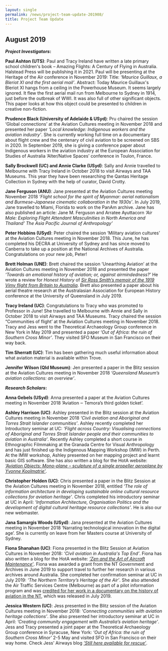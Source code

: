 ```yaml
---
layout: single
permalink: /news/project-team-update-201908/
title: Project Team Update
---
```



## August 2019
**_Project Investigators_:**


**Paul Ashton (UTS)**: Paul and Tracy Ireland have written a late primary school children's book – Amazing Flights: A Century of Flying in Australia. Halstead Press will be publishing it in 2021. Paul will be presenting at the Heritage of the Air conference in November 2019: Title: _‘Maurice Guillaux, a Bleriot XI and the first aerial mail’_. Abstract: Today Maurice Guillaux's Bleriot XI hangs from a ceiling in the Powerhouse Museum. It seems largely ignored. It flew the first aerial mail run from Melbourne to Sydney in 1914, just before the outbreak of WWI. It was also full of other significant objects. This paper looks at how this object could be presented to children in creative non-fiction.

**Prudence Black (University of Adelaide & USyd)**: Pru chaired the session ‘Global connections’ at the Aviation Cultures meeting in November 2018 and presented her paper _‘Local knowledge: Indigenous workers and the aviation industry’_. She is currently working full time on a documentary about flight crew and the centenary of civil aviation to be screened on SBS in 2020. In September 2019, she is giving a conference paper about Indigenous workers in the aviation industry at the European Association for Studies of Australia ‘Alter/Native Spaces’ conference in Toulon, France.

**Sally Brockwell (UC) and Annie Clarke (USyd)**: Sally and Annie travelled to Melbourne with Tracy Ireland in October 2018 to visit Airways and TAA Museums. This year they have been researching the Qantas Heritage Collection in Sydney with the help of curator, David Crotty. 

**Jane Ferguson (ANU)**: Jane presented at the Aviation Cultures meeting November 2018 _‘Flight school for the spirit of Myanmar: aerial nationalism and Burmese-Japanese cinematic collaboration in the 1930s’_. In July 2019, Jane travelled to Miami, Florida to work on the PanAm archive. Jane has also published an article: Jane M. Ferguson and Arratee Ayuttacorn _‘Air Male: Exploring Flight Attendant Masculinities in North America and Thailand’ The Asia Pacific Journal of Anthropology’_

**Peter Hobbins (USyd)**: Peter chaired the session ‘Military aviation cultures’ at the Aviation Cultures meeting in November 2018. This June, he has completed his DECRA at University of Sydney and has since moved to Canberra to take up a position at the National Archives of Australia. Congratulations on your new job, Peter!

**Brett Holman (UNE)**: Brett chaired the session ‘Unearthing Aviation’ at the Aviation Cultures meeting in November 2018 and presented the paper _‘Towards an emotional history of aviation; or, against airmindedness?’_ He wrote a review for _Honest History_ of [_Sir Ross Smith’s memoir of the 1919 Vimy flight from Britain to Australia_](http://honesthistory.net.au/wp/holman-brett-the-aeroplane-is-the-nearest-thing-to-animate-life-that-man-has-created-ross-smiths-1919-account-of-an-epic-flight/). Brett also presented a paper about his aerial theatre research at the Australasian Association for European History conference at the University of Queensland in July 2019. 

**Tracy Ireland (UC)**: Congratulations to Tracy who was promoted to Professor in June! She travelled to Melbourne with Annie and Sally in October 2018 to visit Airways and TAA Museums. Tracy chaired the session “Communities of flight’ at the Aviation Cultures meeting in November 2018. Tracy and Jess went to the Theoretical Archaeology Group conference in New York in May 2019 and presented a paper _‘Out of Africa: the ruin of Southern Cross Minor’_. They visited SFO Museum in San Francisco on their way back. 

**Tim Sherratt (UC)**: Tim has been gathering much useful information about what aviation material is available within Trove.

**Jennifer Wilson (Qld Museum)**: Jen presented a paper in the Blitz session at the Aviation Cultures meeting in November 2018 _‘Queensland Museum’s aviation collections: an overview’_.

**_Research Scholars_:**

**Anna Gebels (USyd)**: Anna presented a paper at the Aviation Cultures meeting in November 2018 ‘Aviation ‒ Temoraʼs third golden ticket’. 

**Ashley Harrison (UC)**: Ashley presented in the Blitz session at the Aviation Cultures meeting in November 2018 _‘Civil aviation and Aboriginal and Torres Strait Islander communities’_. Ashley recently completed her Introductory seminar at UC: _‘Flight across Country: Visualising connections of Aboriginal and Torres Strait Islander people and their communities to aviation in Australia’_. Recently Ashley completed a short course in Ethnographic Filmmaking at the Granada Centre for Visual Anthropology and has just finished up the Indigenous Mapping Workshop (IMW) in Perth. At the IMW workshop, Ashley presented on her mapping project and learnt basic GIS software. She has also written a blog for the HotA website: [_‘Aviation Objects: Mono-plane – sculpture of a single propeller aeroplane by Yvonne Koolmatrie’_](https://heritageoftheair.org.au/blog/uncategorized/aviation-objects/).

**Christopher Holden (UC)**: Chris presented a paper in the Blitz Session at the Aviation Cultures meeting in November 2018, entitled _‘The role of information architecture in developing sustainable online cultural resource collections for aviation heritage’_. Chris completed his introductory seminar at UC in April: _‘Information Architecture, Organisation Politics and the development of digital cultural heritage resource collections’_. He is also our new webmaster.

**Jana Samargis Woods (USyd)**: Jana presented at the Aviation Cultures meeting in November 2018 ‘Narrating technological innovation in the digital age’. She is currently on leave from her Masters course at University of Sydney.

**Fiona Shanahan (UC)**: Fiona presented in the Blitz Session at Aviation Cultures in November 2018: _‘Civil aviation in Australia's Top End’_. Fiona has also written a blog for the HotA website: [_‘Zen and the Art of Aircraft Maintenance’_](https://heritageoftheair.org.au/blog/uncategorized/zen-and-the-art-of-aircraft-maintenance/). Fiona was awarded a grant from the NT Government and Archives in June 2019 to support travel to further her research in various archives around Australia. She completed her confirmation seminar at UC in July 2019: _‘The Northern Territory’s Heritage of the Air’_. She also attended the Air Traffic Services Centre (Melbourne) as part of a pilot information program and was [credited for her work in a documentary on the history of aviation in the NT](https://www.9now.com.au/the-sweet-little-note-of-the-engine/2019/episode-1), which was released in July 2019.

**Jessica Western (UC)**: Jess presented in the Blitz session of the Aviation Cultures meeting in November 2018: _'Connecting communities with aviation heritage collections’_. She also presented her introductory seminar at UC in April: _‘Creating community engagement with Australia’s aviation heritage’_. Jess and Tracy presented a joint paper at the Theoretical Archaeology Group conference in Syracuse, New York: _‘Out of Africa: the ruin of Southern Cross Minor’_ 2-5 May and visited SFO in San Francisco on their way home. Check Jess’ Airways blog [_‘Still here available for rescue’_](https://heritageoftheair.org.au/blog/uncategorized/still-here-available-for-rescue/). 


